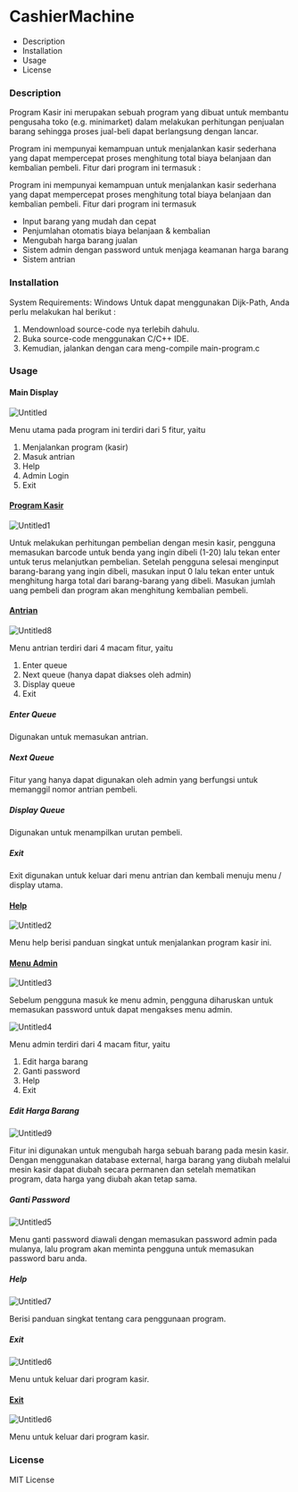 # CashierMachine
- Description
- Installation
- Usage
- License



### Description

Program Kasir ini merupakan sebuah program yang dibuat untuk membantu pengusaha toko (e.g. minimarket) dalam melakukan perhitungan penjualan barang sehingga proses jual-beli dapat berlangsung dengan lancar. 

Program ini mempunyai kemampuan untuk menjalankan kasir sederhana yang dapat mempercepat proses menghitung total biaya belanjaan dan kembalian pembeli. Fitur dari program ini termasuk :

Program ini mempunyai kemampuan untuk menjalankan kasir sederhana yang dapat mempercepat proses menghitung total biaya belanjaan dan kembalian pembeli. Fitur dari program ini termasuk

- Input barang yang mudah dan cepat  
- Penjumlahan otomatis biaya belanjaan & kembalian
- Mengubah harga barang jualan 
- Sistem admin dengan password untuk menjaga keamanan harga barang
- Sistem antrian



### Installation

System Requirements: Windows 
Untuk dapat menggunakan Dijk-Path, Anda perlu melakukan hal berikut :

1. Mendownload source-code nya terlebih dahulu.
2. Buka source-code menggunakan C/C++ IDE.
3. Kemudian, jalankan dengan cara meng-compile main-program.c



### Usage

#### Main Display

![Untitled](C:\Users\Michael\Pictures\proyek\Untitled.png)

Menu utama pada program ini terdiri dari 5 fitur, yaitu 

1. Menjalankan program (kasir)
2. Masuk antrian
3. Help
4. Admin Login
5. Exit

#### <u>Program Kasir</u>

![Untitled1](C:\Users\Michael\Pictures\proyek\Untitled1.png)

Untuk melakukan perhitungan pembelian dengan mesin kasir, pengguna memasukan barcode untuk benda yang ingin dibeli (1-20) lalu tekan enter untuk terus melanjutkan pembelian. Setelah pengguna selesai menginput barang-barang yang ingin dibeli, masukan input 0 lalu tekan enter untuk menghitung harga total dari barang-barang yang dibeli. Masukan jumlah uang pembeli dan program akan menghitung kembalian pembeli.



#### <u>Antrian</u>

![Untitled8](C:\Users\Michael\Pictures\proyek\Untitled8.png)

Menu antrian terdiri dari 4 macam fitur, yaitu 

1. Enter queue
2. Next queue (hanya dapat diakses oleh admin)
3. Display queue
4. Exit



##### Enter Queue

Digunakan untuk memasukan antrian.



##### Next Queue

Fitur yang hanya dapat digunakan oleh admin yang berfungsi untuk memanggil nomor antrian pembeli.



##### Display Queue

Digunakan untuk menampilkan urutan pembeli.



##### Exit

Exit digunakan untuk keluar dari menu antrian dan kembali menuju menu / display utama.



#### <u>Help</u>

![Untitled2](C:\Users\Michael\Pictures\proyek\Untitled2.png)

Menu help berisi panduan singkat untuk menjalankan program kasir ini.



#### <u>Menu Admin</u>

![Untitled3](C:\Users\Michael\Pictures\proyek\Untitled3.png)

Sebelum pengguna masuk ke menu admin, pengguna diharuskan untuk memasukan password untuk dapat mengakses menu admin.



![Untitled4](C:\Users\Michael\Pictures\proyek\Untitled4.png)

Menu admin terdiri dari 4 macam fitur, yaitu 

1. Edit harga barang
2. Ganti password
3. Help
4. Exit



##### Edit Harga Barang

![Untitled9](C:\Users\Michael\Pictures\proyek\Untitled9.png)

Fitur ini digunakan untuk mengubah harga sebuah barang pada mesin kasir. Dengan menggunakan database external, harga barang yang diubah melalui mesin kasir dapat diubah secara permanen dan setelah mematikan program, data harga yang diubah akan tetap sama.



##### Ganti Password

![Untitled5](C:\Users\Michael\Pictures\proyek\Untitled5.png)

Menu ganti password diawali dengan memasukan password admin pada mulanya, lalu program akan meminta pengguna untuk memasukan password baru anda.



##### Help

![Untitled7](C:\Users\Michael\Pictures\proyek\Untitled7.png)

Berisi panduan singkat tentang cara penggunaan program.



##### Exit

![Untitled6](C:\Users\Michael\Pictures\proyek\Untitled6.png)

Menu untuk keluar dari program kasir.



#### <u>Exit</u>

![Untitled6](C:\Users\Michael\Pictures\proyek\Untitled6.png)

Menu untuk keluar dari program kasir.



### License

MIT License
